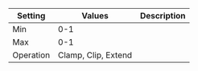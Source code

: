 |Setting|Values|Description|
|-------|------|-----------|
|Min|0-1||
|Max|0-1||
|Operation|Clamp, Clip, Extend||
